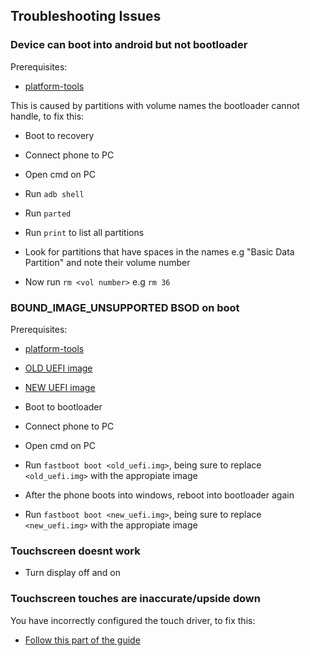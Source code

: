## Troubleshooting Issues


### Device can boot into android but not bootloader

Prerequisites:

- [platform-tools](https://developer.android.com/studio/releases/platform-tools)

This is caused by partitions with volume names the bootloader cannot handle, to fix this:

- Boot to recovery

- Connect phone to PC

- Open cmd on PC

- Run ```adb shell```

- Run ```parted```

- Run ```print``` to list all partitions

- Look for partitions that have spaces in the names e.g "Basic Data Partition" and note their volume number

- Now run ```rm <vol number>``` e.g ```rm 36```


### BOUND_IMAGE_UNSUPPORTED BSOD on boot

Prerequisites:

- [platform-tools](https://developer.android.com/studio/releases/platform-tools)

- [OLD UEFI image](https://github.com/Icesito68/Port-Windows-11-Poco-X3-pro/releases/download/old_uefi/vayu_old_uefi.zip)

- [NEW UEFI image](http://github.com/degdag/edk2-msm/releases/latest)

- Boot to bootloader

- Connect phone to PC

- Open cmd on PC

- Run ```fastboot boot <old_uefi.img>```, being sure to replace ```<old_uefi.img>``` with the appropiate image

- After the phone boots into windows, reboot into bootloader again

- Run ```fastboot boot <new_uefi.img>```, being sure to replace ```<new_uefi.img>``` with the appropiate image


### Touchscreen doesnt work

- Turn display off and on


### Touchscreen touches are inaccurate/upside down

You have incorrectly configured the touch driver, to fix this:

- [Follow this part of the guide](https://github.com/Icesito68/Port-Windows-11-Poco-X3-pro/blob/main/guide/English/2-install-en.md#check-what-type-of-panel-you-have)
